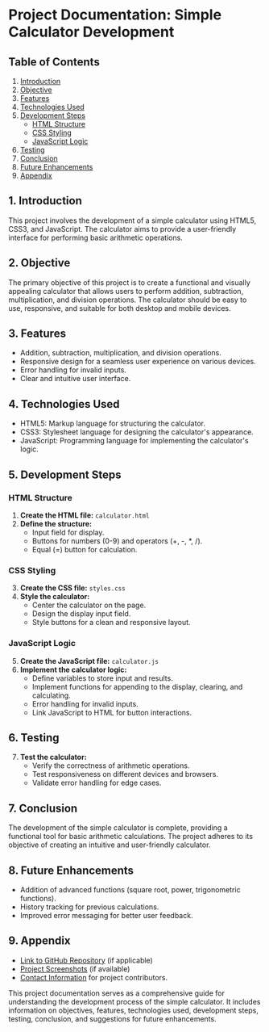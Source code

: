 # Project Documentation: Simple Calculator Development

## Table of Contents
1. [Introduction](#introduction)
2. [Objective](#objective)
3. [Features](#features)
4. [Technologies Used](#technologies-used)
5. [Development Steps](#development-steps)
    - [HTML Structure](#html-structure)
    - [CSS Styling](#css-styling)
    - [JavaScript Logic](#javascript-logic)
6. [Testing](#testing)
7. [Conclusion](#conclusion)
8. [Future Enhancements](#future-enhancements)
9. [Appendix](#appendix)

## 1. Introduction <a name="introduction"></a>
This project involves the development of a simple calculator using HTML5, CSS3, and JavaScript. The calculator aims to provide a user-friendly interface for performing basic arithmetic operations.

## 2. Objective <a name="objective"></a>
The primary objective of this project is to create a functional and visually appealing calculator that allows users to perform addition, subtraction, multiplication, and division operations. The calculator should be easy to use, responsive, and suitable for both desktop and mobile devices.

## 3. Features <a name="features"></a>
- Addition, subtraction, multiplication, and division operations.
- Responsive design for a seamless user experience on various devices.
- Error handling for invalid inputs.
- Clear and intuitive user interface.

## 4. Technologies Used <a name="technologies-used"></a>
- HTML5: Markup language for structuring the calculator.
- CSS3: Stylesheet language for designing the calculator's appearance.
- JavaScript: Programming language for implementing the calculator's logic.

## 5. Development Steps <a name="development-steps"></a>

### HTML Structure <a name="html-structure"></a>
1. **Create the HTML file:** `calculator.html`
2. **Define the structure:**
   - Input field for display.
   - Buttons for numbers (0-9) and operators (+, -, *, /).
   - Equal (=) button for calculation.

### CSS Styling <a name="css-styling"></a>
3. **Create the CSS file:** `styles.css`
4. **Style the calculator:**
   - Center the calculator on the page.
   - Design the display input field.
   - Style buttons for a clean and responsive layout.

### JavaScript Logic <a name="javascript-logic"></a>
5. **Create the JavaScript file:** `calculator.js`
6. **Implement the calculator logic:**
   - Define variables to store input and results.
   - Implement functions for appending to the display, clearing, and calculating.
   - Error handling for invalid inputs.
   - Link JavaScript to HTML for button interactions.

## 6. Testing <a name="testing"></a>
7. **Test the calculator:**
   - Verify the correctness of arithmetic operations.
   - Test responsiveness on different devices and browsers.
   - Validate error handling for edge cases.

## 7. Conclusion <a name="conclusion"></a>
The development of the simple calculator is complete, providing a functional tool for basic arithmetic calculations. The project adheres to its objective of creating an intuitive and user-friendly calculator.

## 8. Future Enhancements <a name="future-enhancements"></a>
- Addition of advanced functions (square root, power, trigonometric functions).
- History tracking for previous calculations.
- Improved error messaging for better user feedback.

## 9. Appendix <a name="appendix"></a>
- [Link to GitHub Repository](#) (if applicable)
- [Project Screenshots](#) (if available)
- [Contact Information](#) for project contributors.

This project documentation serves as a comprehensive guide for understanding the development process of the simple calculator. It includes information on objectives, features, technologies used, development steps, testing, conclusion, and suggestions for future enhancements.
